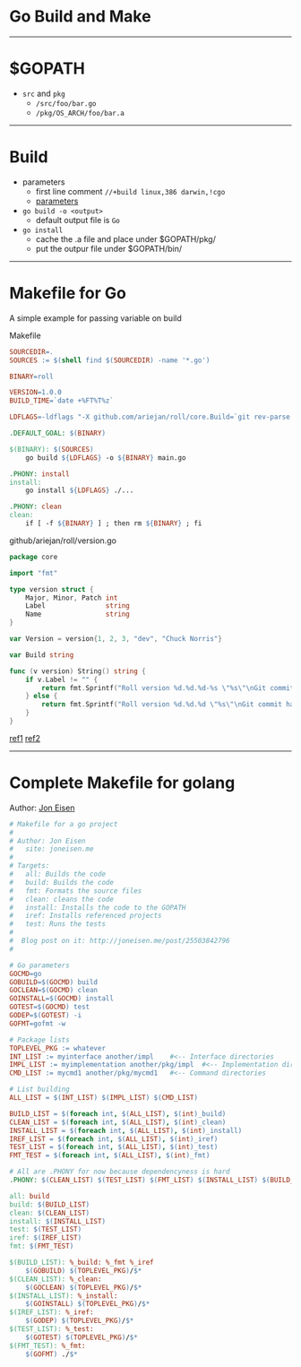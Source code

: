 # Go Build and Make
---

# $GOPATH
- `src` and `pkg`
  - `/src/foo/bar.go`
  - `/pkg/OS_ARCH/foo/bar.a`

---

# Build
- parameters
  - first line comment `//+build linux,386 darwin,!cgo`
  - [parameters](https://golang.org/pkg/go/build/)
- `go build -o <output>`
  - default output file is `Go`
- `go install`
  - cache the .a file and place under $GOPATH/pkg/
  - put the outpur file under $GOPATH/bin/

---
# Makefile for Go
A simple example for passing variable on build

Makefile
```makefile
SOURCEDIR=.
SOURCES := $(shell find $(SOURCEDIR) -name '*.go')

BINARY=roll

VERSION=1.0.0
BUILD_TIME=`date +%FT%T%z`

LDFLAGS=-ldflags "-X github.com/ariejan/roll/core.Build=`git rev-parse HEAD`"

.DEFAULT_GOAL: $(BINARY)

$(BINARY): $(SOURCES)
    go build ${LDFLAGS} -o ${BINARY} main.go

.PHONY: install
install:
    go install ${LDFLAGS} ./...

.PHONY: clean
clean:
    if [ -f ${BINARY} ] ; then rm ${BINARY} ; fi
```

github/ariejan/roll/version.go
```go
package core

import "fmt"

type version struct {
    Major, Minor, Patch int
    Label               string
    Name                string
}

var Version = version{1, 2, 3, "dev", "Chuck Norris"}

var Build string

func (v version) String() string {
    if v.Label != "" {
        return fmt.Sprintf("Roll version %d.%d.%d-%s \"%s\"\nGit commit hash: %s", v.Major, v.Minor, v.Patch, v.Label, v.Name, Build)
    } else {
        return fmt.Sprintf("Roll version %d.%d.%d \"%s\"\nGit commit hash: %s", v.Major, v.Minor, v.Patch, v.Name, Build)
    }
}
```
[ref1](https://ariejan.net/2015/10/03/a-makefile-for-golang-cli-tools/)
[ref2](https://ariejan.net/2015/10/12/building-golang-cli-tools-update/)


---
# Complete Makefile for golang

Author: [Jon Eisen](https://gist.github.com/dnishimura/2961173)

```makefile
# Makefile for a go project
#
# Author: Jon Eisen
# 	site: joneisen.me
# 	
# Targets:
# 	all: Builds the code
# 	build: Builds the code
# 	fmt: Formats the source files
# 	clean: cleans the code
# 	install: Installs the code to the GOPATH
# 	iref: Installs referenced projects
#	test: Runs the tests
#
#  Blog post on it: http://joneisen.me/post/25503842796
#

# Go parameters
GOCMD=go
GOBUILD=$(GOCMD) build
GOCLEAN=$(GOCMD) clean
GOINSTALL=$(GOCMD) install
GOTEST=$(GOCMD) test
GODEP=$(GOTEST) -i
GOFMT=gofmt -w

# Package lists
TOPLEVEL_PKG := whatever
INT_LIST := myinterface another/impl	#<-- Interface directories
IMPL_LIST := myimplementation another/pkg/impl	#<-- Implementation directories
CMD_LIST := mycmd1 another/pkg/mycmd1	#<-- Command directories

# List building
ALL_LIST = $(INT_LIST) $(IMPL_LIST) $(CMD_LIST)

BUILD_LIST = $(foreach int, $(ALL_LIST), $(int)_build)
CLEAN_LIST = $(foreach int, $(ALL_LIST), $(int)_clean)
INSTALL_LIST = $(foreach int, $(ALL_LIST), $(int)_install)
IREF_LIST = $(foreach int, $(ALL_LIST), $(int)_iref)
TEST_LIST = $(foreach int, $(ALL_LIST), $(int)_test)
FMT_TEST = $(foreach int, $(ALL_LIST), $(int)_fmt)

# All are .PHONY for now because dependencyness is hard
.PHONY: $(CLEAN_LIST) $(TEST_LIST) $(FMT_LIST) $(INSTALL_LIST) $(BUILD_LIST) $(IREF_LIST)

all: build
build: $(BUILD_LIST)
clean: $(CLEAN_LIST)
install: $(INSTALL_LIST)
test: $(TEST_LIST)
iref: $(IREF_LIST)
fmt: $(FMT_TEST)

$(BUILD_LIST): %_build: %_fmt %_iref
	$(GOBUILD) $(TOPLEVEL_PKG)/$*
$(CLEAN_LIST): %_clean:
	$(GOCLEAN) $(TOPLEVEL_PKG)/$*
$(INSTALL_LIST): %_install:
	$(GOINSTALL) $(TOPLEVEL_PKG)/$*
$(IREF_LIST): %_iref:
	$(GODEP) $(TOPLEVEL_PKG)/$*
$(TEST_LIST): %_test:
	$(GOTEST) $(TOPLEVEL_PKG)/$*
$(FMT_TEST): %_fmt:
	$(GOFMT) ./$*
```
